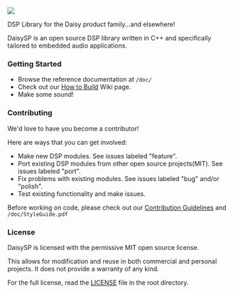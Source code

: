 ![](https://github.com/andrewikenberry/DaisySP/blob/master/resources/assets/banner.png)

DSP Library for the Daisy product family...and elsewhere!

DaisySP is an open source DSP library written in C++ and specifically tailored to embedded audio applications. 
 
### Getting Started
- Browse the reference documentation at `/doc/`
- Check out our [How to Build](https://github.com/andrewikenberry/DaisySP/wiki/1.-How-to-Build) Wiki page. 
- Make some sound!

### Contributing
We'd love to have you become a contributor!

Here are ways that you can get involved:
- Make new DSP modules. See issues labeled "feature".
- Port existing DSP modules from other open source projects(MIT). See issues labeled "port".
- Fix problems with existing modules. See issues labeled "bug" and/or "polish".
- Test existing functionality and make issues.

Before working on code, please check out our [Contribution Guidelines](https://github.com/andrewikenberry/DaisySP/wiki/2.-Contribution-Guidelines) and `/doc/StyleGuide.pdf`

### License
DaisySP is licensed with the permissive MIT open source license. 

This allows for modification and reuse in both commercial and personal projects. 
It does not provide a warranty of any kind. 

For the full license, read the [LICENSE](https://github.com/andrewikenberry/DaisySP/blob/master/LICENSE) file in the root directory. 
